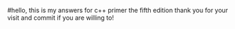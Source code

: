 #hello, this is my answers for c++ primer the fifth edition
thank you for your visit and commit if you are willing to!
